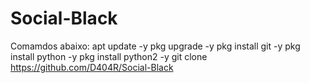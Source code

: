 # Social-Black
Comamdos abaixo:
apt update -y
pkg upgrade -y
pkg install git -y
pkg install python -y
pkg install python2 -y
git clone https://github.com/D404R/Social-Black
